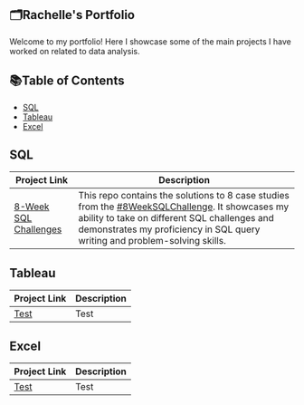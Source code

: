 ## 🗂️Rachelle's Portfolio

Welcome to my portfolio! Here I showcase some of the main projects I have worked on related to data analysis.

## 📚Table of Contents
  - [SQL](#sql)
  - [Tableau](#tableau)
  - [Excel](#excel)

## SQL

| Project Link | Description |
|---|---|
|[8-Week SQL Challenges](https://github.com/rachelle-norman/8-Week-SQL-Challenges)| This repo contains the solutions to 8 case studies from the [#8WeekSQLChallenge](https://8weeksqlchallenge.com). It showcases my ability to take on different SQL challenges and demonstrates my proficiency in SQL query writing and problem-solving skills.

## Tableau

| Project Link | Description |
|---|---|
|[Test](Test)| Test

## Excel

| Project Link | Description |
|---|---|
|[Test](Test)| Test
